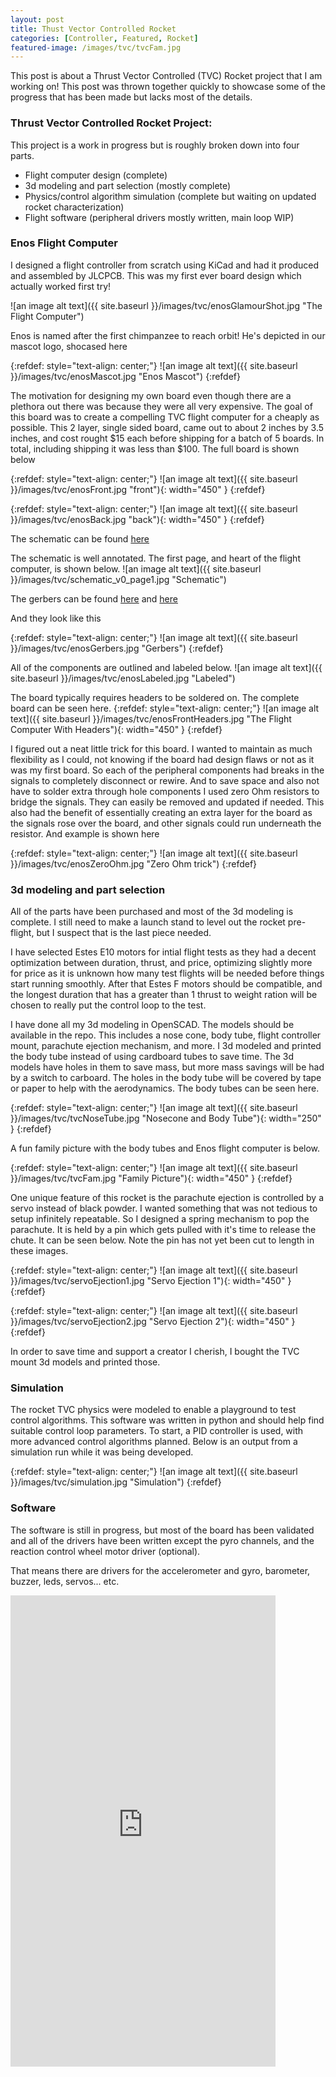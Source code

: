 ```yaml
---
layout: post
title: Thust Vector Controlled Rocket
categories: [Controller, Featured, Rocket]
featured-image: /images/tvc/tvcFam.jpg
---
```


This post is about a Thrust Vector Controlled (TVC) Rocket project that I am working on! This post was thrown together quickly to showcase some of the progress that has been made but lacks most of the details.


### Thrust Vector Controlled Rocket Project:

This project is a work in progress but is roughly broken down into four parts.

- Flight computer design (complete)
- 3d modeling and part selection (mostly complete)
- Physics/control algorithm simulation (complete but waiting on updated rocket characterization)
- Flight software (peripheral drivers mostly written, main loop WIP)


### Enos Flight Computer

I designed a flight controller from scratch using KiCad and had it produced and assembled by JLCPCB. This was my first ever board design which actually worked first try!

![an image alt text]({{ site.baseurl }}/images/tvc/enosGlamourShot.jpg "The Flight Computer")

Enos is named after the first chimpanzee to reach orbit! He's depicted in our mascot logo, shocased here

{:refdef: style="text-align: center;"}
![an image alt text]({{ site.baseurl }}/images/tvc/enosMascot.jpg "Enos Mascot")
{:refdef}

The motivation for designing my own board even though there are a plethora out there was because they were all very expensive. The goal of this board was to create a compelling TVC flight computer for a cheaply as possible. This 2 layer, single sided board, came out to about 2 inches by 3.5 inches, and cost rought $15 each before shipping for a batch of 5 boards. In total, including shipping it was less than $100.
The full board is shown below

{:refdef: style="text-align: center;"}
![an image alt text]({{ site.baseurl }}/images/tvc/enosFront.jpg "front"){: width="450" }
{:refdef}

{:refdef: style="text-align: center;"}
![an image alt text]({{ site.baseurl }}/images/tvc/enosBack.jpg "back"){: width="450" }
{:refdef}


The schematic can be found [here](https://github.com/BradleyConn/bc_flight_computer/blob/main/Hardware/KiCad/projects/rp2040_v0/rp2040_v0/schematic_v0.pdf)

The schematic is well annotated. The first page, and heart of the flight computer, is shown below.
![an image alt text]({{ site.baseurl }}/images/tvc/schematic_v0_page1.jpg "Schematic")

The gerbers can be found [here](https://github.com/BradleyConn/bc_flight_computer/blob/main/Hardware/KiCad/projects/rp2040_v0/rp2040_v0/gerbers_v0.pdf) and [here](https://github.com/BradleyConn/bc_flight_computer/blob/main/Hardware/KiCad/projects/rp2040_v0/rp2040_v0/gerbers_v0_single_page.pdf)

And they look like this

{:refdef: style="text-align: center;"}
![an image alt text]({{ site.baseurl }}/images/tvc/enosGerbers.jpg "Gerbers")
{:refdef}

All of the components are outlined and labeled below.
![an image alt text]({{ site.baseurl }}/images/tvc/enosLabeled.jpg "Labeled")

The board typically requires headers to be soldered on. The complete board can be seen here.
{:refdef: style="text-align: center;"}
![an image alt text]({{ site.baseurl }}/images/tvc/enosFrontHeaders.jpg "The Flight Computer With Headers"){: width="450" }
{:refdef}



I figured out a neat little trick for this board. I wanted to maintain as much flexibility as I could, not knowing if the board had design flaws or not as it was my first board. So each of the peripheral components had breaks in the signals to completely disconnect or rewire. And to save space and also not have to solder extra through hole components I used zero Ohm resistors to bridge the signals. They can easily be removed and updated if needed. This also had the benefit of essentially creating an extra layer for the board as the signals rose over the board, and other signals could run underneath the resistor. And example is shown here

{:refdef: style="text-align: center;"}
![an image alt text]({{ site.baseurl }}/images/tvc/enosZeroOhm.jpg "Zero Ohm trick")
{:refdef}

### 3d modeling and part selection
All of the parts have been purchased and most of the 3d modeling is complete. I still need to make a launch stand to level out the rocket pre-flight, but I suspect that is the last piece needed. 

I have selected Estes E10 motors for intial flight tests as they had a decent optimization between duration, thrust, and price, optimizing slightly more for price as it is unknown how many test flights will be needed before things start running smoothly. After that Estes F motors should be compatible, and the longest duration that has a greater than 1 thrust to weight ration will be chosen to really put the control loop to the test.

I have done all my 3d modeling in OpenSCAD. The models should be available in the repo. This includes a nose cone, body tube, flight controller mount, parachute ejection mechanism, and more. I 3d modeled and printed the body tube instead of using cardboard tubes to save time. The 3d models have holes in them to save mass, but more mass savings will be had by a switch to carboard. The holes in the body tube will be covered by tape or paper to help with the aerodynamics. The body tubes can be seen here.

{:refdef: style="text-align: center;"}
![an image alt text]({{ site.baseurl }}/images/tvc/tvcNoseTube.jpg "Nosecone and Body Tube"){: width="250" }
{:refdef}

A fun family picture with the body tubes and Enos flight computer is below.

{:refdef: style="text-align: center;"}
![an image alt text]({{ site.baseurl }}/images/tvc/tvcFam.jpg "Family Picture"){: width="450" }
{:refdef}

One unique feature of this rocket is the parachute ejection is controlled by a servo instead of black powder. I wanted something that was not tedious to setup infinitely repeatable. So I designed a spring mechanism to pop the parachute. It is held by a pin which gets pulled with it's time to release the chute. It can be seen below. Note the pin has not yet been cut to length in these images.

{:refdef: style="text-align: center;"}
![an image alt text]({{ site.baseurl }}/images/tvc/servoEjection1.jpg "Servo Ejection 1"){: width="450" }
{:refdef}

{:refdef: style="text-align: center;"}
![an image alt text]({{ site.baseurl }}/images/tvc/servoEjection2.jpg "Servo Ejection 2"){: width="450" }
{:refdef}

In order to save time and support a creator I cherish, I bought the TVC mount 3d models and printed those.

### Simulation

The rocket TVC physics were modeled to enable a playground to test control algorithms. This software was written in python and should help find suitable control loop parameters. To start, a PID controller is used, with more advanced control algorithms planned. Below is an output from a simulation run while it was being developed.


{:refdef: style="text-align: center;"}
![an image alt text]({{ site.baseurl }}/images/tvc/simulation.jpg "Simulation")
{:refdef}

### Software

The software is still in progress, but most of the board has been validated and all of the drivers have been written except the pyro channels, and the reaction control wheel motor driver (optional).

That means there are drivers for the accelerometer and gyro, barometer, buzzer, leds, servos... etc.

<iframe width="424" height="754" src="https://www.youtube.com/embed/iuWRiD8zPx0" title="Enos Flight Computer Blinky!" frameborder="0" allow="accelerometer; autoplay; clipboard-write; encrypted-media; gyroscope; picture-in-picture; web-share" allowfullscreen></iframe>
